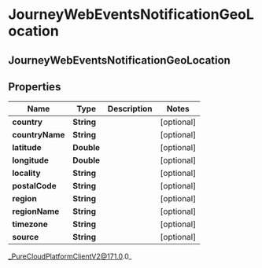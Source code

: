 # JourneyWebEventsNotificationGeoLocation

## JourneyWebEventsNotificationGeoLocation

## Properties

|Name | Type | Description | Notes|
|------------ | ------------- | ------------- | -------------|
| **country** | **String** |  | [optional] |
| **countryName** | **String** |  | [optional] |
| **latitude** | **Double** |  | [optional] |
| **longitude** | **Double** |  | [optional] |
| **locality** | **String** |  | [optional] |
| **postalCode** | **String** |  | [optional] |
| **region** | **String** |  | [optional] |
| **regionName** | **String** |  | [optional] |
| **timezone** | **String** |  | [optional] |
| **source** | **String** |  | [optional] |



_PureCloudPlatformClientV2@171.0.0_
